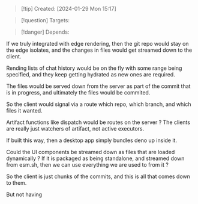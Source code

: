 
>[!tip] Created: [2024-01-29 Mon 15:17]

>[!question] Targets: 

>[!danger] Depends: 

If we truly integrated with edge rendering, then the git repo would stay on the edge isolates, and the changes in files would get streamed down to the client.

Rending lists of chat history would be on the fly with some range being specified, and they keep getting hydrated as new ones are required.

The files would be served down from the server as part of the commit that is in progress, and ultimately the files would be commited.

So the client would signal via a route which repo, which branch, and which files it wanted.

Artifact functions like dispatch would be routes on the server ?
The clients are really just watchers of artifact, not active executors.

If built this way, then a desktop app simply bundles deno up inside it.

Could the UI components be streamed down as files that are loaded dynamically ?  If it is packaged as being standalone, and streamed down from esm.sh, then we can use everything we are used to from it ?

So the client is just chunks of the commits, and this is all that comes down to them.

But not having 